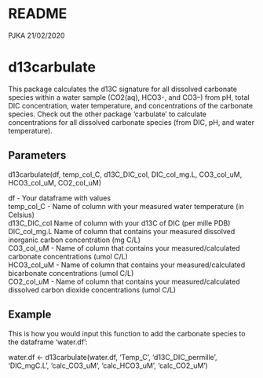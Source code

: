 README
================
PJKA
21/02/2020

# d13carbulate

This package calculates the d13C signature for all dissolved carbonate
species within a water sample (CO2(aq), HCO3-, and CO3–) from pH, total
DIC concentration, water temperature, and concentrations of the
carbonate species. Check out the other package ‘carbulate’ to calculate
concentrations for all dissolved carbonate species (from DIC, pH, and
water temperature).

## Parameters

d13carbulate(df, temp\_col\_C, d13C\_DIC\_col, DIC\_col\_mg.L,
CO3\_col\_uM, HCO3\_col\_uM, CO2\_col\_uM)

df - Your dataframe with values  
temp\_col\_C - Name of column with your measured water temperature (in
Celsius)  
d13C\_DIC\_col Name of column with your d13C of DIC (per mille PDB)  
DIC\_col\_mg.L Name of column that contains your measured dissolved
inorganic carbon concentration (mg C/L)  
CO3\_col\_uM - Name of column that contains your measured/calculated
carbonate concentrations (umol C/L)  
HCO3\_col\_uM - Name of column that contains your measured/calculated
bicarbonate concentrations (umol C/L)  
CO2\_col\_uM - Name of column that contains your measured/calculated
dissolved carbon dioxide concentrations (umol C/L)

## Example

This is how you would input this function to add the carbonate species
to the dataframe ‘water.df’:

water.df \<- d13carbulate(water.df, ‘Temp\_C’, ‘d13C\_DIC\_permille’,
‘DIC\_mgC.L’, ‘calc\_CO3\_uM’, ‘calc\_HCO3\_uM’, ‘calc\_CO2\_uM’)
